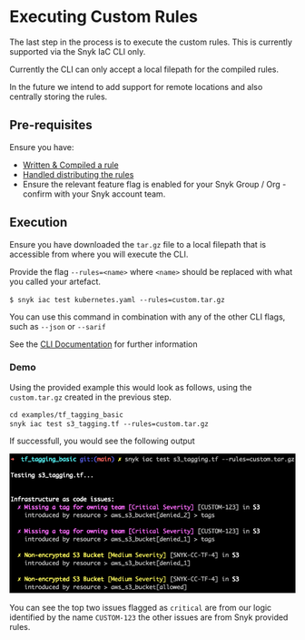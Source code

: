 # Executing Custom Rules

The last step in the process is to execute the custom rules.
This is currently supported via the Snyk IaC CLI only.

Currently the CLI can only accept a local filepath for the compiled rules.

In the future we intend to add support for remote locations and also centrally storing the rules.

## Pre-requisites

Ensure you have:

- [Written & Compiled a rule](writing.md)
- [Handled distributing the rules](distribution.md)
- Ensure the relevant feature flag is enabled for your Snyk Group / Org - confirm with your Snyk account team.

## Execution

Ensure you have downloaded the `tar.gz` file to a local filepath that is accessible from where you will execute the CLI.

Provide the flag `--rules=<name>` where `<name>` should be replaced with what you called your artefact.

`$ snyk iac test kubernetes.yaml --rules=custom.tar.gz`

You can use this command in combination with any of the other CLI flags, such as `--json` or `--sarif`

See the [CLI Documentation](https://support.snyk.io/hc/en-us/articles/360018728618-Test-your-configuration-files) for further information

### Demo

Using the provided example this would look as follows, using the `custom.tar.gz` created in the previous step.

```
cd examples/tf_tagging_basic
snyk iac test s3_tagging.tf --rules=custom.tar.gz
```

If successfull, you would see the following output

![Successful terminal output](./assets/cli_success.png)

You can see the top two issues flagged as `critical` are from our logic identified by the name `CUSTOM-123` the other issues are from Snyk provided rules.
